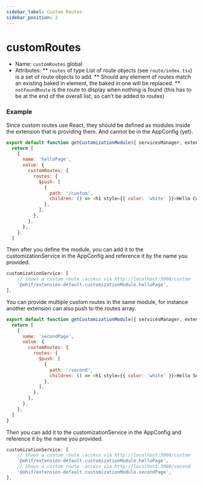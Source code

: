 ```yaml
---
sidebar_label: Custom Routes
sidebar_position: 2
---
```


# customRoutes

* Name: `customRoutes`  global
* Attributes:
** `routes` of type List of route objects (see `route/index.tsx`) is a set of route objects to add.
** Should any element of routes match an existing baked in element, the baked in one will be replaced.
** `notFoundRoute` is the route to display when nothing is found (this has to be at the end of the overall list, so can't be added to routes)

### Example

Since custom routes use React, they should be defined as modules inside the extension that is providing them. And cannot be
in the AppConfig (yet).


```js
export default function getCustomizationModule({ servicesManager, extensionManager }) {
  return [
    {
      name: 'helloPage',
      value: {
        customRoutes: {
          routes: {
            $push: [
              {
                path: '/custom',
                children: () => <h1 style={{ color: 'white' }}>Hello Custom Route</h1>,
              },
            ],
          },
        },
      },
    },
  ]
```

Then after you define the module, you can add it to the customizationService in the AppConfig and reference it by the name you provided.

```js
customizationService: [
    // Shows a custom route -access via http://localhost:3000/custom
    '@ohif/extension-default.customizationModule.helloPage',
],
```

You can provide multiple custom routes in the same module, for instance another extension can also push to the routes array.

```js
export default function getCustomizationModule({ servicesManager, extensionManager }) {
  return [
    {
      name: 'secondPage',
      value: {
        customRoutes: {
          routes: {
            $push: [
              {
                path: '/second',
                children: () => <h1 style={{ color: 'white' }}>Hello Second Route</h1>,
              },
            ],
          },
        },
      },
    },
  ]
}
```

Then you can add it to the customizationService in the AppConfig and reference it by the name you provided.

```js
customizationService: [
    // Shows a custom route -access via http://localhost:3000/custom
    '@ohif/extension-default.customizationModule.helloPage',
    // Shows a custom route -access via http://localhost:3000/second
    '@ohif/extension-default.customizationModule.secondPage',
],
```
